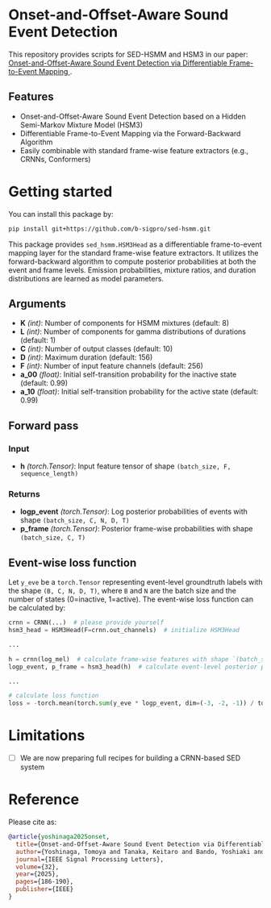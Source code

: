 # Onset-and-Offset-Aware Sound Event Detection
This repository provides scripts for SED-HSMM and HSM3 in our paper: [Onset-and-Offset-Aware Sound Event Detection via Differentiable Frame-to-Event Mapping
](https://ieeexplore.ieee.org/document/10771642/).

## Features
- Onset-and-Offset-Aware Sound Event Detection based on a Hidden Semi-Markov Mixture Model (HSM3)
- Differentiable Frame-to-Event Mapping via the Forward-Backward Algorithm
- Easily combinable with standard frame-wise feature extractors (e.g., CRNNs, Conformers)


# Getting started
You can install this package by:
```bash
pip install git+https://github.com/b-sigpro/sed-hsmm.git
```

This package provides `sed_hsmm.HSM3Head` as a differentiable frame-to-event mapping layer for the standard frame-wise feature extractors.
It utilizes the forward-backward algorithm to compute posterior probabilities at both the event and frame levels.
Emission probabilities, mixture ratios, and duration distributions are learned as model parameters.


## Arguments
- **K** *(int)*: Number of components for HSMM mixtures (default: 8)
- **L** *(int)*: Number of components for gamma distributions of durations (default: 1)
- **C** *(int)*: Number of output classes (default: 10)
- **D** *(int)*: Maximum duration (default: 156)
- **F** *(int)*: Number of input feature channels (default: 256)
- **a_00** *(float)*: Initial self-transition probability for the inactive state (default: 0.99)
- **a_10** *(float)*: Initial self-transition probability for the active state (default: 0.99)

## Forward pass

### Input
- **h** *(torch.Tensor)*: Input feature tensor of shape `(batch_size, F, sequence_length)`

### Returns
- **logp_event** *(torch.Tensor)*: Log posterior probabilities of events with shape `(batch_size, C, N, D, T)`
- **p_frame** *(torch.Tensor)*: Posterior frame-wise probabilities with shape `(batch_size, C, T)`

## Event-wise  loss function
Let `y_eve` be a `torch.Tensor` representing event-level groundtruth labels with the shape `(B, C, N, D, T)`, where `B` and `N` are the batch size and the number of states (0=inactive, 1=active). The event-wise loss function can be calculated by:
```python
crnn = CRNN(...)  # please provide yourself
hsm3_head = HSM3Head(F=crnn.out_channels)  # initialize HSM3Head

...

h = crnn(log_mel)  # calculate frame-wise features with shape `(batch_size, F, sequence_length)`
logp_event, p_frame = hsm3_head(h)  # calculate event-level posterior probabilities

...

# calculate loss function
loss = -torch.mean(torch.sum(y_eve * logp_event, dim=(-3, -2, -1)) / torch.sum(y_eve, dim=(-3, -2, -1)), dim=-1)
```

# Limitations
- [ ] We are now preparing full recipes for building a CRNN-based SED system 

# Reference
Please cite as:
```bibtex
@article{yoshinaga2025onset,
  title={Onset-and-Offset-Aware Sound Event Detection via Differentiable Frame-to-Event Mapping}, 
  author={Yoshinaga, Tomoya and Tanaka, Keitaro and Bando, Yoshiaki and Imoto, Keisuke and Morishima, Shigeo},
  journal={IEEE Signal Processing Letters}, 
  volume={32},
  year={2025},
  pages={186-190},
  publisher={IEEE}
}
```